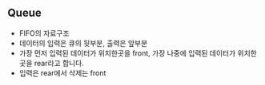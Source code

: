 ## Queue

- FIFO의 자료구조
- 데이터의 입력은 큐의 뒷부분, 출력은 앞부분
- 가장 먼저 입력된 데이터가 위치한곳을 front, 가장 나중에 입력된 데이터가 위치한 곳을 rear라고 합니다.
- 입력은 rear에서 삭제는 front
